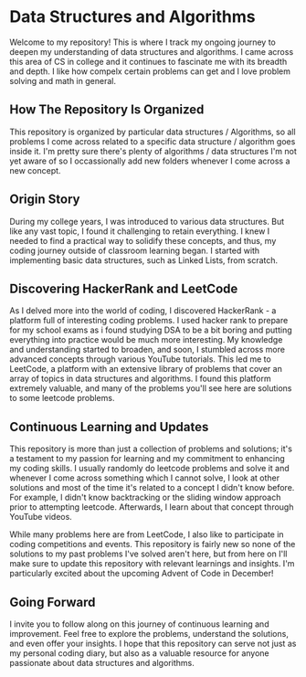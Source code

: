 # Data Structures and Algorithms

Welcome to my repository! This is where I track my ongoing journey to deepen my understanding of data structures and algorithms. I came across this area of CS in college and it continues to fascinate me with its breadth and depth. I like how compelx certain problems can get and I love problem solving and math in general.

## How The Repository Is Organized

This repository is organized by particular data structures / Algorithms, so all problems I come across related to a specific data structure / algorithm goes inside it. I'm pretty sure there's plenty of algorithms / data structures I'm not yet aware of so I occassionally add new folders whenever I come across a new concept.

## Origin Story

During my college years, I was introduced to various data structures. But like any vast topic, I found it challenging to retain everything. I knew I needed to find a practical way to solidify these concepts, and thus, my coding journey outside of classroom learning began. I started with implementing basic data structures, such as Linked Lists, from scratch.

## Discovering HackerRank and LeetCode

As I delved more into the world of coding, I discovered HackerRank - a platform full of interesting coding problems. I used hacker rank to prepare for my school exams as i found studying DSA to be a bit boring and putting everything into practice would be much more interesting. My knowledge and understanding started to broaden, and soon, I stumbled across more advanced concepts through various YouTube tutorials. This led me to LeetCode, a platform with an extensive library of problems that cover an array of topics in data structures and algorithms. I found this platform extremely valuable, and many of the problems you'll see here are solutions to some leetcode problems. 

## Continuous Learning and Updates

This repository is more than just a collection of problems and solutions; it's a testament to my passion for learning and my commitment to enhancing my coding skills. I usually randomly do leetcode problems and solve it and whenever I come across something which I cannot solve, I look at other solutions and most of the time it's related to a concept I didn't know before. For example, I didn't know backtracking or the sliding window approach prior to attempting leetcode. Afterwards, I learn about that concept through YouTube videos. 

While many problems here are from LeetCode, I also like to participate in coding competitions and events. This repository is fairly new so none of the solutions to my past problems I've solved aren't here, but from here on I'll make sure to update this repository with relevant learnings and insights. I'm particularly excited about the upcoming Advent of Code in December!

## Going Forward

I invite you to follow along on this journey of continuous learning and improvement. Feel free to explore the problems, understand the solutions, and even offer your insights. I hope that this repository can serve not just as my personal coding diary, but also as a valuable resource for anyone passionate about data structures and algorithms.
